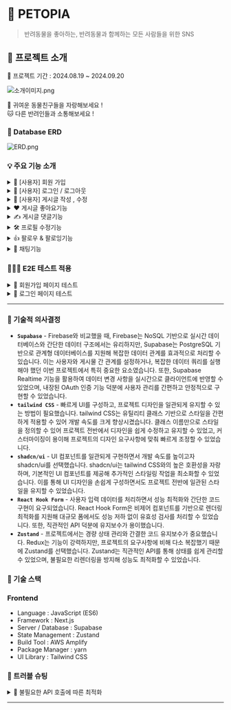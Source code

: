 # 🐶 PETOPIA

> 반려동물을 좋아하는, 반려동물과 함께하는 모든 사람들을 위한 SNS
> 

## 📌 프로젝트 소개

📅 프로젝트 기간 : 2024.08.19 ~ 2024.09.20

![소개이미지.png](https://github.com/user-attachments/assets/18549475-e778-428d-b455-689e73cc1c3c)

🐶 귀여운 동물친구들을 자랑해보세요 !  <br/>
🐱 다른 반려인들과 소통해보세요 !<br/>

### 🧬 Database ERD

![ERD.png](https://github.com/user-attachments/assets/3ceab669-f516-44f0-9902-96caa93da534)

### 💡 주요 기능 소개

<details>
<summary>👥 [사용자] 회원 가입</summary>
<div markdown="1">
<h4>💡 서비스 이용을 위한 사용자 회원가입</h4>
<img src="https://github.com/user-attachments/assets/d80f3c95-e339-499a-af30-9a42cdf37a2f" width="80%">
</div>
</details>

<details>
<summary>🔐 [사용자] 로그인 / 로그아웃</summary>
<div markdown="1">
<h4>💡 Supabase Authentication를 사용한 로그인</h4>
<img src="https://github.com/user-attachments/assets/117a6e94-78f6-4450-afcb-4ef0cd31b513" >
<ul>
<li>1️⃣ 회원가입시 작성한 이메일, 패스워드로 로그인 </li>
<li>2️⃣ 로그인시 JWT Token 발행</li>
<li>3️⃣ 발행된 토큰과 로그인한 유저정보는 Zustand에 보관하여 인증시 사용</li>
</ul>
</div>
</details>

<details>
<summary>🪪 [사용자] 게시글 작성 , 수정</summary>
<div markdown="1">
<h4>💡 로그인 한 회원은 SNS 피드 글 작성 및 수정가능</h4>
<img src="https://github.com/user-attachments/assets/9bd80f4a-5e5e-4536-b93b-a597ce92d4d2" >
<img src="https://github.com/user-attachments/assets/86ee4984-b792-41e8-8102-f66035f4c848" >
</div>
</details>

<details>
<summary>❤️ 게시글 좋아요기능</summary>
<div markdown="1">
<h4>💡 다른사람이 올린 피드를 구경하며 좋아요 가능</h4>
<img src="https://github.com/user-attachments/assets/b0f26587-24f2-4b71-82ac-b4be6a578539" >
<ul>
<li>1️⃣ 낙관적 업데이트</li>
<p>- 사용자경험 개선을 위해 좋아요 기능에 낙관적 업데이트 적용<p>
</ul>
</div>
</details>

<details>
<summary>✍️ 게시글 댓글기능</summary>
<div markdown="1">
<h4>💡 피드를 구경하며 댓글로 소통 가능</h4>
<img src="https://github.com/user-attachments/assets/b93e55c3-9545-468d-b720-abb6e9a8d6f5" >
</div>
</details>

<details>
<summary>🛠️ 프로필 수정기능</summary>
<div markdown="1">
<h4>💡 사용자 프로필 수정기능</h4>
<img src="https://github.com/user-attachments/assets/f9cdd427-520a-4cf1-a291-a3b0d0349a87" width="80%">
<ul>
<li>1️⃣ 개인정보 수정</li>
<p>- 수정 가능 범위 : 닉네임(중복방지) , 간단소개글 <p>
</ul>
</div>
</details>

<details>
<summary>👍 팔로우 & 팔로잉기능</summary>
<div markdown="1">
<h4>💡 유저간 관계를 맺기 위한 팔로우 & 팔로잉 기능</h4>
<img src="https://github.com/user-attachments/assets/50caf4ce-1433-4bae-bfa6-e97aee1e302a" width="80%">
</div>
</details>

<details>
<summary>💬 채팅기능</summary>
<div markdown="1">
<h4>💡 관계를 맺은 사이에 가능한 실시간 채팅기능</h4>
<img src="https://github.com/user-attachments/assets/0457c4c6-a64f-4442-bb74-3110d2679c15">
</div>
</details>

### 🧑🏻‍💻 E2E 테스트 적용
<details>

<summary>🧪 회원가입 페이지 테스트 </summary>

<div markdown="1">

<h4>🎬 테스트 시나리오 </h4>

<p>초기 상태: 회원가입 페이지에 접속.</p>

<p> ● 회원가입 성공 (API Mocking)</p>

1. 이메일, 비밀번호, 비밀번호 확인, 닉네임, 프로필 메시지 입력란에 유효한 값 입력.
2. Mock API를 통해 회원가입 요청가로채기.
3. 요청이  성공 응답을 반환하면 로그인 페이지로 리다이렉트.
4. 요청의 `body` 데이터 확인: 올바른 이메일전달 여부.

<p> ● 중복된 닉네임으로 회원가입 실패 (API Mocking)</p>

1. 이메일, 비밀번호, 비밀번호 확인, 닉네임 입력란에 중복된 닉네임 입력.
2. Mock API를 통해 회원가입 요청 실패 응답 반환.
3. 응답 데이터에 포함된 에러 메시지 표시 확인: "이미 사용 중인 닉네임입니다."

<p> ● 비밀번호 불일치로 회원가입 실패 (클라이언트 검증)</p>

1. 이메일, 비밀번호, 비밀번호 확인, 닉네임 입력란에 유효한 값을 입력하되, 비밀번호와 비밀번호 확인 불일치 입력.
2. 폼 제출 시 클라이언트 검증 로직 동작.
3. 사용자에게 에러 메시지 표시: "비밀번호가 일치하지 않습니다."

<details>

<summary>테스트 코드 / 테스트 수행화면</summary>

```jsx
describe("회원가입 페이지 테스트 (API Mocking)", () => {
  beforeEach(() => {
    // 회원가입 페이지로 이동
    cy.visit("/signup");
  });

  it("회원가입 성공 (Mocked API)", () => {
    // 회원가입 요청을 가로채고 성공 응답을 반환
    cy.intercept("POST", "/auth/v1/signup", {
      statusCode: 200,
      body: {
        user: { id: "12345", email: "testuser@example.com" },
        session: { access_token: "mocked_token" },
      },
    }).as("signUpRequest");

    // 유효한 데이터 입력
    cy.get("#email").type("testuser@example.com");
    cy.get("#password").type("ValidPassword123!");
    cy.get("#confirmPassword").type("ValidPassword123!");
    cy.get("#username").type("testuser");
    cy.get("#profile_message").type("안녕하세요! 저는 테스트 사용자입니다.");

    // 폼 제출
    cy.get('button[type="submit"]').click();

    // 요청이 올바르게 전송되었는지 확인
    cy.wait("@signUpRequest")
      .its("request.body")
      .should((body) => {
        expect(body.email).to.equal("testuser@example.com");
      });

    // 성공적으로 로그인 페이지로 리다이렉트 확인
    cy.url().should("include", "/login");
  });

  it("중복된 닉네임으로 회원가입 실패 (Mocked API)", () => {
    // 닉네임 중복 체크 요청을 가로채고 실패 응답 반환
    cy.intercept("POST", "/auth/v1/signup", {
      statusCode: 200,
      body: { error: { message: "이미 사용 중인 닉네임입니다." } },
    }).as("signUpRequest");

    // 중복된 닉네임 입력
    cy.get("#email").type("anotheruser@example.com");
    cy.get("#password").type("AnotherPassword123!");
    cy.get("#confirmPassword").type("AnotherPassword123!");
    cy.get("#username").type("usertest");

    // 폼 제출
    cy.get('button[type="submit"]').click();

    // 오류 메시지 확인
    cy.contains("이미 사용 중인 닉네임입니다.").should("be.visible");
  });

  it("비밀번호 불일치로 회원가입 실패 (클라이언트 사이드 검증)", () => {
    // 비밀번호와 비밀번호 확인 불일치 입력
    cy.get("#email").type("mismatch@example.com");
    cy.get("#password").type("MismatchPassword123!");
    cy.get("#confirmPassword").type("DifferentPassword123!");
    cy.get("#username").type("mismatchuser");

    // 폼 제출
    cy.get('button[type="submit"]').click();

    // 클라이언트 측 오류 메시지 확인
    cy.contains("비밀번호가 일치하지 않습니다.").should("be.visible");
  });
});

```

![회원가입테스트gif](https://github.com/user-attachments/assets/d8fc57bf-d1d7-4a80-917d-220b6ebd4660)

</details>

</ul>

</div>

</details>

<details>

<summary>🧪 로그인 페이지 테스트 </summary>

<div markdown="1">

<h4>🎬 테스트 시나리오 </h4>

<p>초기 상태: 로그인 페이지에 접속.</p>

<p> ● 정상적인 이메일과 비밀번호로 로그인 성공</p>

1. 이메일 입력란에 유효한 이메일 입력.
2. 비밀번호 입력란에 올바른 비밀번호 입력.
3. 로그인 버튼 클릭.
4. 요청이 성공하면 홈 화면으로 리다이렉트.
5. URL 확인 및 홈 화면에서 주요 요소 표시 여부 확인.

<details>

<summary>테스트 코드 / 테스트 수행화면</summary>

```jsx
describe("로그인 페이지 테스트", () => {
  beforeEach(() => {
    cy.visit("/login"); // 로그인 페이지로 이동
  });

  it("정상적인 이메일과 비밀번호로 로그인 성공", () => {
    // 이메일 입력
    cy.get("#email").type("petopia@test.com");

    // 비밀번호 입력
    cy.get("#password").type("!@wlstlr95");

    // 로그인 버튼 클릭
    cy.get('button[type="submit"]').click();

    // 홈 페이지로 리다이렉트 확인 (예: "/")
    cy.url().should("eq", `${Cypress.config().baseUrl}/`);
  });

  it("잘못된 이메일 또는 비밀번호로 로그인 실패", () => {
    // 이메일 입력
    cy.get("#email").type("wrong@example.com");

    // 비밀번호 입력
    cy.get("#password").type("wrongpassword");

    // 로그인 버튼 클릭
    cy.get('button[type="submit"]').click();

    // 에러 메시지 확인
    cy.contains(
      "등록되지 않은 이메일 혹은 비밀번호를 잘못 입력했습니다."
    ).should("be.visible");
  });
});
```

![로그인테스트gif](https://github.com/user-attachments/assets/ca18dc32-20fe-46f7-82aa-7edb7936b66c)

</details>

</ul>

</div>

</details>

---

### 🧙 기술적 의사결정

- **`Supabase`** - Firebase와 비교했을 때, Firebase는 NoSQL 기반으로 실시간 데이터베이스와 간단한 데이터 구조에서는 유리하지만, Supabase는 PostgreSQL 기반으로 관계형 데이터베이스를 지원해 복잡한 데이터 관계를 효과적으로 처리할 수 있습니다. 이는 사용자와 게시물 간 관계를 설정하거나, 복잡한 데이터 쿼리를 실행해야 했던 이번 프로젝트에서 특히 중요한 요소였습니다. 또한, Supabase Realtime 기능을 활용하여 데이터 변경 사항을 실시간으로 클라이언트에 반영할 수 있었으며, 내장된 OAuth 인증 기능 덕분에 사용자 관리를 간편하고 안정적으로 구현할 수 있었습니다.
- **`tailwind CSS`** - 빠르게 UI를 구성하고, 프로젝트 디자인을 일관되게 유지할 수 있는 방법이 필요했습니다. tailwind CSS는 유틸리티 클래스 기반으로 스타일을 간편하게 적용할 수 있어 개발 속도를 크게 향상시켰습니다. 클래스 이름만으로 스타일을 정의할 수 있어 프로젝트 전반에서 디자인을 쉽게 수정하고 유지할 수 있었고, 커스터마이징이 용이해 프로젝트의 디자인 요구사항에 맞춰 빠르게 조정할 수 있었습니다.
- **`shadcn/ui`** - UI 컴포넌트를 일관되게 구현하면서 개발 속도를 높이고자 shadcn/ui를 선택했습니다. shadcn/ui는 tailwind CSS와의 높은 호환성을 자랑하며, 기본적인 UI 컴포넌트를 제공해 추가적인 스타일링 작업을 최소화할 수 있었습니다. 이를 통해 UI 디자인을 손쉽게 구성하면서도 프로젝트 전반에 일관된 스타일을 유지할 수 있었습니다.
- **`React Hook Form`** - 사용자 입력 데이터를 처리하면서 성능 최적화와 간단한 코드 구현이 요구되었습니다. React Hook Form은 비제어 컴포넌트를 기반으로 렌더링 최적화를 지원해 대규모 폼에서도 성능 저하 없이 유효성 검사를 처리할 수 있었습니다. 또한, 직관적인 API 덕분에 유지보수가 용이했습니다.
- **`Zustand`** - 프로젝트에서는 경량 상태 관리와 간결한 코드 유지보수가 중요했습니다. Redux는 기능이 강력하지만, 프로젝트의 요구사항에 비해 다소 복잡했기 때문에 Zustand를 선택했습니다. Zustand는 직관적인 API를 통해 상태를 쉽게 관리할 수 있었으며, 불필요한 리렌더링을 방지해 성능도 최적화할 수 있었습니다.

### 🔨 기술 스택

### **Frontend**

- Language : JavaScript (ES6)
- Framework : Next.js
- Server / Database : Supabase
- State Management : Zustand
- Build Tool : AWS Amplify
- Package Manager : yarn
- UI Library : Tailwind CSS

### 🧨 트러블 슈팅


<details>  

<summary>🧨 불필요한 API 호출에 따른 최적화</summary>
 
<div markdown="1">

<h4>❓문제 상황 </h4>

<p>마이페이지 - 프로필수정 기능중 닉네임 입력시 한글자씩 입력할때마다 중복체크를 수행하고 중복체크통과(중복된 닉네임이 없음)시에는 쿼리결과가 0건이라 서비스상에 문제는 없지만 api호출 오류처럼 보이는 상황이 발생</p>

<ul>

<li>원인</li>

<p>- 닉네임 입력시 연결해둔 함수에서 계속해서 중복체크(supabase database 조회) 수행</p>

<p>- 기능상에 문제는 없으나 불필요한 호출이 많아 최적화가 필요하다고 판단</p>

<li>해결 방법</li>

<p>- lodash/debounce를 사용하여 checkUsernameAvailability 함수를 디바운스 처리. 이렇게 하면 사용자가 타이핑을 멈춘 후 500ms 후에만 실제 체크가 이루어짐.</p>

<p>1. 닉네임이 3자 미만일 경우 데이터베이스 조회를 하지 않고 바로 사용 불가능으로 처리.</p>

<p>2. 현재 사용자의 닉네임과 동일한 경우 체크를 스킵.</p>

<p>3. 사용자에게 더 자세한 피드백을 제공 (닉네임 길이가 부족한 경우 등).</p>

<details>

<summary>관련 코드</summary>

<b>Before</b>
```jsx

  const checkUsernameAvailability = async () => {
    if (username === profileData.username) return;
  
    setIsChecking(true);
    const { data, error } = await supabase
      .from("user")
      .select("username")
      .eq("username", username)
      .neq("email", profileData.email)
      .single();
  
    setIsUsernameAvailable(!data);
    setIsChecking(false);
  };

```
<b>After</b>
```jsx

  const checkUsernameAvailability = useCallback(
    debounce(async (newUsername) => {
      if (newUsername === profileData.username) {
        setIsUsernameAvailable(true);
        return;
      }

      if (newUsername.length < 3) {
        setIsUsernameAvailable(false);
        return;
      }

      setIsChecking(true);
      const { data, error } = await supabase
        .from("user")
        .select("username")
        .eq("username", newUsername)
        .neq("email", profileData.email)
        .single();

      setIsUsernameAvailable(!data);
      setIsChecking(false);
    }, 500),
    [profileData.username, profileData.email]
  );

```

</details>
 
</ul>
 
</div>
 
</details>

---
